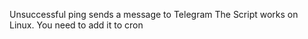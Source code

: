 Unsuccessful ping sends a message to Telegram
The Script works on Linux. You need to add it to cron 